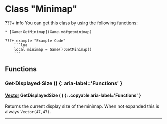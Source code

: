 # Class "Minimap"

???+ info
    You can get this class by using the following functions:

    * [Game:GetMinimap](Game.md#getminimap)

    ???+ example "Example Code"
        ```lua
        local minimap = Game():GetMinimap()
        ```
        
## Functions

### Get·Displayed·Size () {: aria-label='Functions' }
#### [Vector](https://wofsauge.github.io/IsaacDocs/rep/Vector.html) GetDisplayedSize ( ) {: .copyable aria-label='Functions' }
Returns the current display size of the minimap. When not expanded this is always `Vector(47,47)`.

___
